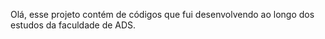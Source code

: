 Olá, esse projeto contém de códigos que fui desenvolvendo ao longo dos estudos da faculdade de ADS. 

